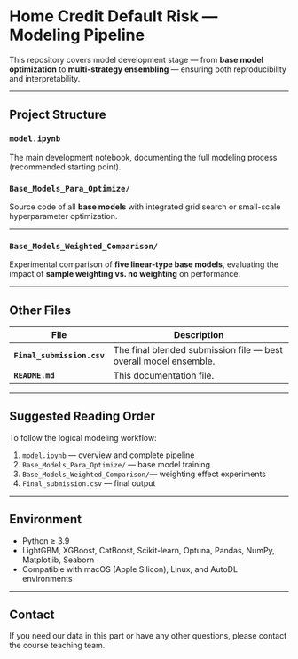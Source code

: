 # Home Credit Default Risk — Modeling Pipeline

This repository covers model development stage — from **base model optimization** to **multi-strategy ensembling** — ensuring both reproducibility and interpretability.

---

## Project Structure

### `model.ipynb`
 The main development notebook, documenting the full modeling process (recommended starting point).

### `Base_Models_Para_Optimize/`
Source code of all **base models** with integrated grid search or small-scale hyperparameter optimization.


---

### `Base_Models_Weighted_Comparison/`
Experimental comparison of **five linear-type base models**, evaluating the impact of **sample weighting vs. no weighting** on performance.


---

## Other Files

| File | Description |
|------|--------------|
| **`Final_submission.csv`** | The final blended submission file — best overall model ensemble. |
| **`README.md`** | This documentation file. |

---

## Suggested Reading Order

To follow the logical modeling workflow:

1. `model.ipynb` — overview and complete pipeline  
2. `Base_Models_Para_Optimize/` — base model training
3. `Base_Models_Weighted_Comparison/`— weighting effect experiments  
4. `Final_submission.csv` — final output  

---

## Environment

- Python ≥ 3.9  
- LightGBM, XGBoost, CatBoost, Scikit-learn, Optuna, Pandas, NumPy, Matplotlib, Seaborn  
- Compatible with macOS (Apple Silicon), Linux, and AutoDL environments  

---

## Contact

If you need our data in this part or have any other questions, please contact the course teaching team.